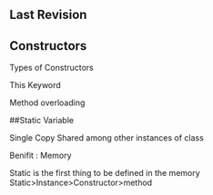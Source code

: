 ## Last Revision
## Constructors

Types of Constructors

This Keyword

Method overloading


##Static Variable

Single Copy
Shared among other instances of class

Benifit : Memory 

Static is the first thing to be defined in the memory
Static>Instance>Constructor>method